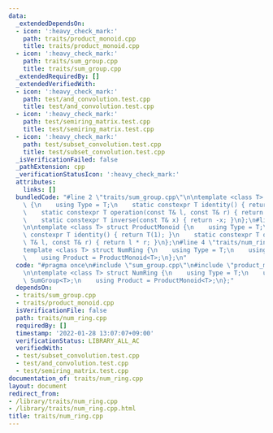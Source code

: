 ```yaml
---
data:
  _extendedDependsOn:
  - icon: ':heavy_check_mark:'
    path: traits/product_monoid.cpp
    title: traits/product_monoid.cpp
  - icon: ':heavy_check_mark:'
    path: traits/sum_group.cpp
    title: traits/sum_group.cpp
  _extendedRequiredBy: []
  _extendedVerifiedWith:
  - icon: ':heavy_check_mark:'
    path: test/and_convolution.test.cpp
    title: test/and_convolution.test.cpp
  - icon: ':heavy_check_mark:'
    path: test/semiring_matrix.test.cpp
    title: test/semiring_matrix.test.cpp
  - icon: ':heavy_check_mark:'
    path: test/subset_convolution.test.cpp
    title: test/subset_convolution.test.cpp
  _isVerificationFailed: false
  _pathExtension: cpp
  _verificationStatusIcon: ':heavy_check_mark:'
  attributes:
    links: []
  bundledCode: "#line 2 \"traits/sum_group.cpp\"\n\ntemplate <class T> struct SumGroup\
    \ {\n    using Type = T;\n    static constexpr T identity() { return T(0); }\n\
    \    static constexpr T operation(const T& l, const T& r) { return l + r; }\n\
    \    static constexpr T inverse(const T& x) { return -x; }\n};\n#line 2 \"traits/product_monoid.cpp\"\
    \n\ntemplate <class T> struct ProductMonoid {\n    using Type = T;\n    static\
    \ constexpr T identity() { return T(1); }\n    static constexpr T operation(const\
    \ T& l, const T& r) { return l * r; }\n};\n#line 4 \"traits/num_ring.cpp\"\n\n\
    template <class T> struct NumRing {\n    using Type = T;\n    using Sum = SumGroup<T>;\n\
    \    using Product = ProductMonoid<T>;\n};\n"
  code: "#pragma once\n#include \"sum_group.cpp\"\n#include \"product_monoid.cpp\"\
    \n\ntemplate <class T> struct NumRing {\n    using Type = T;\n    using Sum =\
    \ SumGroup<T>;\n    using Product = ProductMonoid<T>;\n};"
  dependsOn:
  - traits/sum_group.cpp
  - traits/product_monoid.cpp
  isVerificationFile: false
  path: traits/num_ring.cpp
  requiredBy: []
  timestamp: '2022-01-28 13:07:07+09:00'
  verificationStatus: LIBRARY_ALL_AC
  verifiedWith:
  - test/subset_convolution.test.cpp
  - test/and_convolution.test.cpp
  - test/semiring_matrix.test.cpp
documentation_of: traits/num_ring.cpp
layout: document
redirect_from:
- /library/traits/num_ring.cpp
- /library/traits/num_ring.cpp.html
title: traits/num_ring.cpp
---
```

